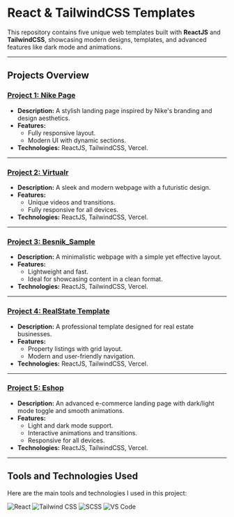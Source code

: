 # React & TailwindCSS Templates

This repository contains five unique web templates built with **ReactJS** and **TailwindCSS**, showcasing modern designs, templates, and advanced features like dark mode and animations.

---

## Projects Overview

### [Project 1: Nike Page](https://nike-rose-three.vercel.app)
- **Description:** A stylish landing page inspired by Nike's branding and design aesthetics.
- **Features:**
  - Fully responsive layout.
  - Modern UI with dynamic sections.
- **Technologies:** ReactJS, TailwindCSS, Vercel.

---

### [Project 2: Virtualr](https://virtualr-virid.vercel.app)
- **Description:** A sleek and modern webpage with a futuristic design.
- **Features:**
  - Unique videos and transitions.
  - Fully responsive for all devices.
- **Technologies:** ReactJS, TailwindCSS, Vercel.

---

### [Project 3: Besnik_Sample](https://besnik-liard.vercel.app)
- **Description:** A minimalistic webpage with a simple yet effective layout.
- **Features:**
  - Lightweight and fast.
  - Ideal for showcasing content in a clean format.
- **Technologies:** ReactJS, TailwindCSS, Vercel.

---

### [Project 4: RealState Template](https://e-shop-phi-cyan.vercel.app)
- **Description:** A professional template designed for real estate businesses.
- **Features:**
  - Property listings with grid layout.
  - Modern and user-friendly navigation.
- **Technologies:** ReactJS, TailwindCSS, Vercel.

---

### [Project 5: Eshop](https://eshop-modern.vercel.app)
- **Description:** An advanced e-commerce landing page with dark/light mode toggle and smooth animations.
- **Features:**
  - Light and dark mode support.
  - Interactive animations and transitions.
  - Responsive for all devices.
- **Technologies:** ReactJS, TailwindCSS, Vercel.

---

## Tools and Technologies Used

Here are the main tools and technologies I used in this project:

![React](https://img.shields.io/badge/-React-61DAFB?style=flat&logo=react&logoColor=black)
![Tailwind CSS](https://img.shields.io/badge/-Tailwind%20CSS-38B2AC?style=flat&logo=tailwind-css&logoColor=white)
![SCSS](https://img.shields.io/badge/-SCSS-CC6699?style=flat&logo=sass&logoColor=white)
![VS Code](https://img.shields.io/badge/-Visual_Studio_Code-007ACC?style=flat&logo=visual-studio-code&logoColor=white)

